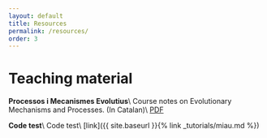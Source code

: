 ```yaml
---
layout: default
title: Resources
permalink: /resources/
order: 3
---
```


# Teaching material
**Processos i Mecanismes Evolutius**\\
Course notes on Evolutionary Mechanisms and Processes. (In Catalan)\\
[PDF](https://drive.google.com/uc?export=download&id=1QSC1axeGLP7noyhn4hNTc78Sb1M1c8ce)

**Code test**\\
Code test\\
[link]({{ site.baseurl }}{% link _tutorials/miau.md %})
